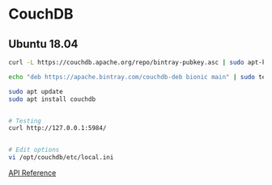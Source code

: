 # CouchDB

## Ubuntu 18.04
```bash
curl -L https://couchdb.apache.org/repo/bintray-pubkey.asc | sudo apt-key add -

echo "deb https://apache.bintray.com/couchdb-deb bionic main" | sudo tee -a /etc/apt/sources.list

sudo apt update
sudo apt install couchdb


# Testing
curl http://127.0.0.1:5984/


# Edit options
vi /opt/couchdb/etc/local.ini
```


[API Reference](https://docs.couchdb.org/en/stable/api/index.html)
